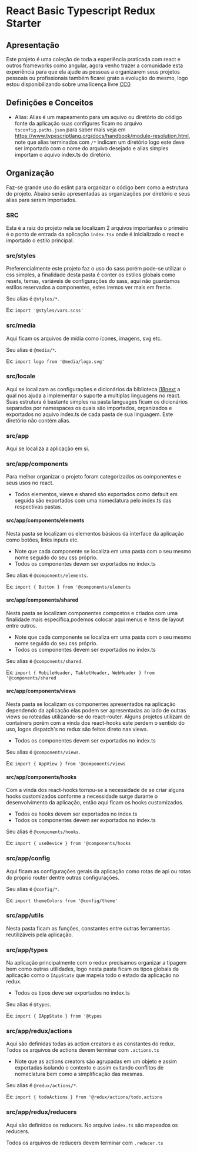 # React Basic Typescript Redux Starter

## Apresentação
Este projeto é uma coleção de toda a experiência praticada com react e outros frameworks como angular, agora venho trazer a comunidade esta experiência para que ela ajude as pessoas a organizarem seus projetos pessoais ou profissionais também ficarei grato a evolução do mesmo, logo estou disponibilizando sobre uma licença livre [CC0](https://creativecommons.org/publicdomain/zero/1.0/deed.pt_BR)

## Definições e Conceitos
- Alias: Alias é um mapeamento para um aquivo ou diretório do código fonte da aplicação suas configures ficam no arquivo `tsconfig.paths.json` para saber mais veja em https://www.typescriptlang.org/docs/handbook/module-resolution.html, note que alias terminados com `/*` indicam um diretório logo este deve ser importado com o nome do arquivo desejado e alias simples importam o aquivo index.ts do diretório.

## Organização
Faz-se grande uso do eslint para organizar o código bem como a estrutura do projeto.
Abaixo serão apresentadas as organizações por diretório e seus alias para serem importados.

### SRC
Esta é a raiz do projeto nela se localizam 2 arquivos importantes o primeiro é o ponto de entrada da aplicação `index.tsx` onde é inicializado o react e importado o estilo principal.

### src/styles
Preferencialmente este projeto faz o uso do sass porém pode-se utilizar o css simples, a finalidade desta pasta é conter os estilos globais como resets, temas, variáveis de configurações do sass, aqui não guardamos estilos reservados a componentes, estes iremos ver mais em frente.

Seu alias é `@styles/*`.

Ex: `import '@styles/vars.scss'`

### src/media
Aqui ficam os arquivos de mídia como ícones, imagens, svg etc.

Seu alias é `@media/*`.

Ex: `import logo from '@media/logo.svg'`

### src/locale
Aqui se localizam as configurações e dicionários da biblioteca [i18next](https://www.i18next.com/) a qual nos ajuda a implementar o suporte a multiplas linguagens no react.
Suas estrutura é bastante simples na pasta languages ficam os dicionários separados por namespaces os quais são importados, organizados e exportados no aquivo index.ts de cada pasta de sua linguagem.
Este diretório não contém alias.

### src/app
Aqui se localiza a aplicação em si.

### src/app/components
Para melhor organizar o projeto foram categorizados os componentes e seus usos no react.
- Todos elementos, views e shared são exportados como default em seguida são exportados com uma nomeclatura pelo index.ts das respectivas pastas.

#### src/app/components/elements
Nesta pasta se localizam os elementos básicos da interface da aplicação como botões, links inputs etc.
- Note que cada componente se localiza em uma pasta com o seu mesmo nome seguido do seu css próprio.
- Todos os componentes devem ser exportados no index.ts

Seu alias é `@components/elements`.

Ex: `import { Button } from '@components/elements`

#### src/app/components/shared
Nesta pasta se localizam componentes compostos e criados com uma finalidade mais específica,podemos colocar aqui menus e itens de layout entre outros.
- Note que cada componente se localiza em uma pasta com o seu mesmo nome seguido do seu css próprio.
- Todos os componentes devem ser exportados no index.ts

Seu alias é `@components/shared`.

Ex: `import { MobileHeader, TabletHeader, WebHeader } from '@components/shared`

#### src/app/components/views
Nesta pasta se localizam os componentes apresentados na aplicação dependendo da aplicação elas podem ser apresentadas ao lado de outras views ou roteadas utilizando-se do react-router.
Alguns projetos utilizam de containers porém com a vinda dos react-hooks este perdem o sentido do uso, logos dispatch's no redux são feitos direto nas views.
- Todos os componentes devem ser exportados no index.ts

Seu alias é `@components/views`.

Ex: `import { AppView } from '@components/views`


#### src/app/components/hooks
Com a vinda dos react-hooks tornou-se a necessidade de se criar alguns hooks customizados conforme a necessidade surge durante o desenvolvimento da aplicação, então aqui ficam os hooks customizados.
- Todos os hooks devem ser exportados no index.ts
- Todos os componentes devem ser exportados no index.ts

Seu alias é `@components/hooks`.

Ex: `import { useDevice } from '@components/hooks`

### src/app/config
Aqui ficam as configurações gerais da aplicação como rotas de api ou rotas do próprio router dentre outras configurações.

Seu alias é `@config/*`.

Ex: `import themeColors from '@config/theme'`


### src/app/utils
Nesta pasta ficam as funções, constantes entre outras ferramentas reutilizáveis pela aplicação.

### src/app/types
Na aplicação principalmente com o redux precisamos organizar a tipagem bem como outras utilidades, logo nesta pasta ficam os tipos globais da aplicação como o `IAppState` que mapeia todo o estado da aplicação no redux.
- Todos os tipos deve ser exportados no index.ts

Seu alias é `@types`.

Ex: `import { IAppState } from '@types`

### src/app/redux/actions
Aqui são definidas todas as action creators e as constantes do redux.
Todos os arquivos de actions devem terminar com `.actions.ts`
- Note que as actions creators são agrupadas em um objeto e assim exportadas isolando o contexto e assim evitando conflitos de nomeclatura bem como a simplificação das mesmas.

Seu alias é `@redux/actions/*`.

Ex: `import { todoActions } from '@redux/actions/todo.actions`

### src/app/redux/reducers
Aqui são definidos os reducers.
No arquivo `index.ts` são mapeados os reducers.

Todos os arquivos de reducers devem terminar com `.reducer.ts`

